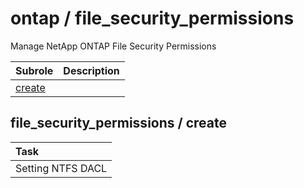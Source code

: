 # ontap / file_security_permissions 
Manage NetApp ONTAP File Security Permissions

| Subrole | Description |
| :------ | :---------- |
| [create](#file_security_permissions--create) |  |




## file_security_permissions / create


| Task |
| :--- |
| Setting NTFS DACL  |




